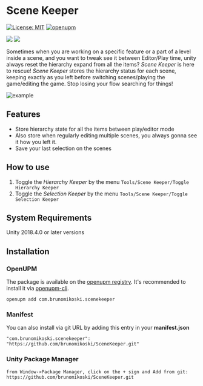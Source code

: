 # Scene Keeper

[![License: MIT](https://img.shields.io/badge/License-MIT-brightgreen.svg)](https://github.com/brunomikoski/SceneKeeper/blob/develop/LICENSE)
[![openupm](https://img.shields.io/npm/v/com.brunomikoski.scenekeeper?label=openupm&registry_uri=https://package.openupm.com)](https://openupm.com/packages/com.brunomikoski.scenekeeper/)

[![](https://img.shields.io/github/followers/brunomikoski?label=Follow&style=social)](https://github.com/brunomikoski) [![](https://img.shields.io/twitter/follow/brunomikoski?style=social)](https://twitter.com/brunomikoski)

Sometimes when you are working on a specific feature or a part of a level inside a scene, and you want to tweak see it between Editor/Play time, unity always reset the hierarchy expand from all the items? *Scene Keeper* is here to rescue!
*Scene Keeper* stores the hierarchy status for each scene, keeping exactly as you left before switching scenes/playing the game/editing the game.
Stop losing your flow searching for things! 


![example](/Documentation~/example-usage.gif)


## Features
- Store hierarchy state for all the items between play/editor mode
- Also store when regularly editing multiple scenes, you always gonna see it how you left it.
- Save your last selection on the scenes

## How to use
1. Toggle the *Hierarchy Keeper* by the menu `Tools/Scene Keeper/Toggle Hierarchy Keeper`
1. Toggle the *Selection Keeper* by the menu `Tools/Scene Keeper/Toggle Selection Keeper`

## System Requirements
Unity 2018.4.0 or later versions


## Installation

### OpenUPM
The package is available on the [openupm registry](https://openupm.com). It's recommended to install it via [openupm-cli](https://github.com/openupm/openupm-cli).

```
openupm add com.brunomikoski.scenekeeper
```

### Manifest
You can also install via git URL by adding this entry in your **manifest.json**
```
"com.brunomikoski.scenekeeper": "https://github.com/brunomikoski/SceneKeeper.git"
```

### Unity Package Manager
```
from Window->Package Manager, click on the + sign and Add from git: https://github.com/brunomikoski/SceneKeeper.git
```
